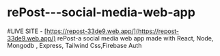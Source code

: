# rePost---social-media-web-app
#LIVE SITE - [https://repost-33de9.web.app/](https://repost-33de9.web.app/)
rePost-a social media web app made with React, Node, Mongodb , Express, Tailwind Css,Firebase Auth
